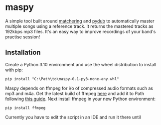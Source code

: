 # maspy
A simple tool built around [matchering](https://github.com/sergree/matchering) and [pydub](https://pypi.org/project/pydub/) to automatically master multiple songs using a reference track. It returns the mastered tracks as 192kbps mp3 files. It's an easy way to improve recordings of your band's practise session!

## Installation
Create a Python 3.10 environment and use the wheel distribution to install with pip:

`pip install "C:\Path\to\maspy-0.1-py3-none-any.whl"`

Maspy depends on ffmpeg for i/o of compressed audio formats such as mp3 and m4a. Get the latest build of ffmpeg [here](https://ffmpeg.org/download.html#build-windows) and add it to Path following [this guide](https://blog.gregzaal.com/how-to-install-ffmpeg-on-windows/). Next install ffmpeg in your new Python environment:

`pip install ffmpeg`

Currently you have to edit the script in an IDE and run it there until 

